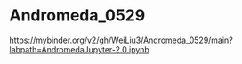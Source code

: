 # Andromeda_0529

https://mybinder.org/v2/gh/WeiLiu3/Andromeda_0529/main?labpath=AndromedaJupyter-2.0.ipynb
